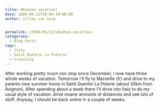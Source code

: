 ```yaml
---
title: Whoohoo vacation!
date: 2006-06-22T20:04:19+00:00
author: Jilles van Gurp


permalink: /2006/06/22/whoohoo-vacation/
categories:
  - Blog Posts
tags:
  - Italy
  - Saint Quentin La Poterie
  - traveling
---
```

After working pretty much non stop since December, I now have three whole weeks of vacation. Tomorrow I'll fly to Marseille (fr) and drive to my parents new summer home in Saint Quentin La Poterie (about 50km from Avignon). After spending about a week there I'll drive into Italy to do my usual style of vacation: drive insane amounts of distances and see lots of stuff. Anyway, I should be back online in a couple of weeks.
